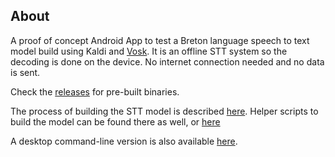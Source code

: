 ## About

A proof of concept Android App to test a Breton language speech to text model build using Kaldi and [Vosk](https://alphacephei.com/vosk/android). It is an offline STT system so the decoding is done on the device. No internet connection needed and no data is sent.

Check the [releases](https://github.com/gweltou/Vosk-br-Android/releases) for pre-built binaries.

The process of building the STT model is described [here](https://github.com/gweltou/our-voices-model-competition/tree/main/submit/Open_Category/vosk-br). Helper scripts to build the model can be found there as well, or [here](https://github.com/gweltou/stt-tools)

A desktop command-line version is also available [here](https://github.com/gweltou/Vosk-bzg).
